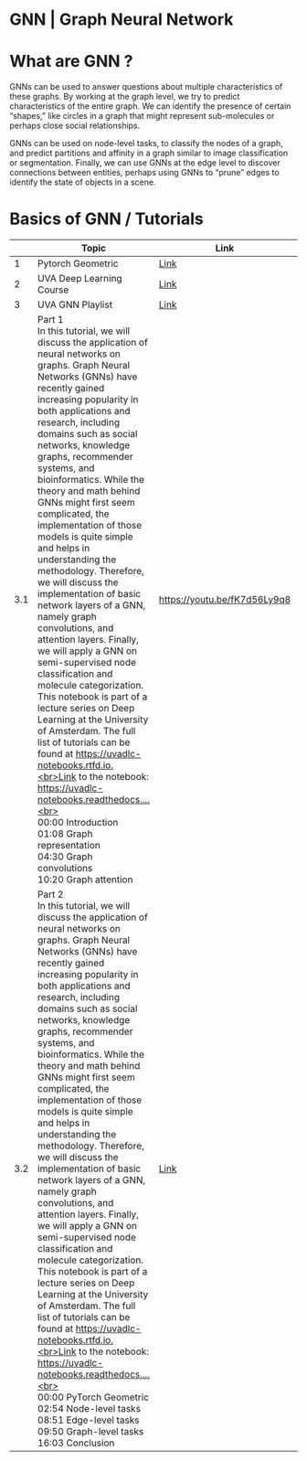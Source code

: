 # GNN | Graph Neural Network
# What are GNN ?
GNNs can be used to answer questions about multiple characteristics of these graphs. By working at the graph level, we try to predict characteristics of the entire graph. We can identify the presence of certain “shapes,” like circles in a graph that might represent sub-molecules or perhaps close social relationships. 

GNNs can be used on node-level tasks, to classify the nodes of a graph, and predict partitions and affinity in a graph similar to image classification or segmentation. Finally, we can use GNNs at the edge level to discover connections between entities, perhaps using GNNs to “prune” edges to identify the state of objects in a scene.

# Basics of GNN / Tutorials
|  	| Topic 	| Link 	| Documentation 	| CodeLinks 	|
|---	|---	|---	|---	|---	|
| 1 	| Pytorch Geometric  	| [Link](https://github.com/AntonioLonga/PytorchGeometricTutorial) 	| [Link](https://pytorch-geometric.readthedocs.io/en/latest/notes/colabs.html) 	|  	|
| 2 	| UVA Deep Learning Course 	| [Link](https://www.youtube.com/channel/UCpvn0ycxIA6Uf8W00OX3frQ) 	| [Link](https://uvadlc-notebooks.readthedocs.io/en/latest/) 	|  	|
| 3 	| UVA GNN Playlist 	| [Link](https://www.youtube.com/playlist?list=PL7G194JTFn8oMpwPjyGoTM19vO0DD6cPK) 	| [Link](https://uvadlc-notebooks.readthedocs.io/en/latest/tutorial_notebooks/tutorial7/GNN_overview.html) 	| [Link](https://colab.research.google.com/github/phlippe/uvadlc_notebooks/blob/master/docs/tutorial_notebooks/tutorial7/GNN_overview.ipynb) 	|
| 3.1 	| Part 1<br>In this tutorial, we will discuss the application of neural networks on graphs. Graph Neural Networks (GNNs) have recently gained increasing popularity in both applications and research, including domains such as social networks, knowledge graphs, recommender systems, and bioinformatics. While the theory and math behind GNNs might first seem complicated, the implementation of those models is quite simple and helps in understanding the methodology. Therefore, we will discuss the implementation of basic network layers of a GNN, namely graph convolutions, and attention layers. Finally, we will apply a GNN on semi-supervised node classification and molecule categorization. This notebook is part of a lecture series on Deep Learning at the University of Amsterdam. The full list of tutorials can be found at https://uvadlc-notebooks.rtfd.io.<br>Link to the notebook: https://uvadlc-notebooks.readthedocs....<br><br>00:00 Introduction<br>01:08 Graph representation<br>04:30 Graph convolutions<br>10:20 Graph attention 	| https://youtu.be/fK7d56Ly9q8 	|  	|  	|
| 3.2 	| Part 2<br>In this tutorial, we will discuss the application of neural networks on graphs. Graph Neural Networks (GNNs) have recently gained increasing popularity in both applications and research, including domains such as social networks, knowledge graphs, recommender systems, and bioinformatics. While the theory and math behind GNNs might first seem complicated, the implementation of those models is quite simple and helps in understanding the methodology. Therefore, we will discuss the implementation of basic network layers of a GNN, namely graph convolutions, and attention layers. Finally, we will apply a GNN on semi-supervised node classification and molecule categorization. This notebook is part of a lecture series on Deep Learning at the University of Amsterdam. The full list of tutorials can be found at https://uvadlc-notebooks.rtfd.io.<br>Link to the notebook: https://uvadlc-notebooks.readthedocs....<br><br>00:00 PyTorch Geometric<br>02:54 Node-level tasks<br>08:51 Edge-level tasks<br>09:50 Graph-level tasks<br>16:03 Conclusion 	| [Link](https://youtu.be/ZCNSUWe4a_Q) 	|  	|  	|	

